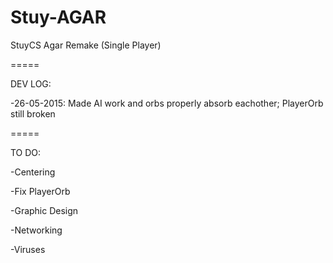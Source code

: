 # Stuy-AGAR
StuyCS Agar Remake (Single Player)

=====

DEV LOG:

-26-05-2015: Made AI work and orbs properly absorb eachother; PlayerOrb still broken

=====

TO DO:

-Centering

-Fix PlayerOrb

-Graphic Design

-Networking

-Viruses
